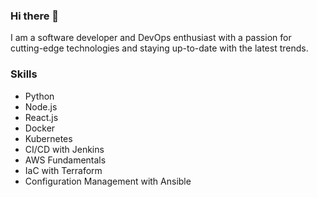 ### Hi there 👋

I am a software developer and DevOps enthusiast with a passion for cutting-edge technologies and staying up-to-date with the latest trends.

### Skills
* Python
* Node.js
* React.js
* Docker
* Kubernetes
* CI/CD with Jenkins
* AWS Fundamentals
* IaC with Terraform
* Configuration Management with Ansible
<!--
**umjoshua/umjoshua** is a ✨ _special_ ✨ repository because its `README.md` (this file) appears on your GitHub profile.

Here are some ideas to get you started:

- 🔭 I’m currently working on ...
- 🌱 I’m currently learning ...
- 👯 I’m looking to collaborate on ...
- 🤔 I’m looking for help with ...
- 💬 Ask me about ...
- 📫 How to reach me: ...
- 😄 Pronouns: ...
- ⚡ Fun fact: ...
-->
